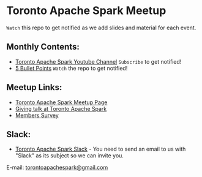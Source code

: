# Toronto Apache Spark Meetup
`Watch` this repo to get notified as we add slides and material for each event.

## Monthly Contents:
- [Toronto Apache Spark Youtube Channel](https://www.youtube.com/channel/UCjES0_2fkZuNXlyC_HoHxyw) `Subscribe` to get notified!
- [5 Bullet Points](https://github.com/TorontoApacheSpark/Spark-Meetup-Five-Bullet-Points) `Watch` the repo to get notified! 

## Meetup Links:
- [Toronto Apache Spark Meetup Page](http://www.meetup.com/Toronto-Apache-Spark/)
- [Giving talk at Toronto Apache Spark](http://goo.gl/forms/ygzYg8SjXr)
- [Members Survey](http://goo.gl/forms/ykzMzlXDIQ)

## Slack:
- [Toronto Apache Spark Slack](https://torontoapachespark.slack.com) - You need to send an email to us with "Slack" as its subject so we can invite you.

E-mail: torontoapachespark@gmail.com
